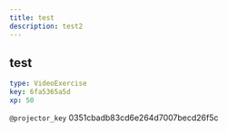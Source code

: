 ```yaml
---
title: test
description: test2
---
```


## test

```yaml
type: VideoExercise
key: 6fa5365a5d
xp: 50
```

`@projector_key`
0351cbadb83cd6e264d7007becd26f5c
